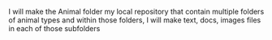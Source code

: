 I will make the Animal folder my local repository that contain multiple folders of animal types and within those folders, I will make text, docs, images files in each of those subfolders
